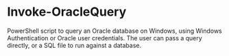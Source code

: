 # Invoke-OracleQuery
PowerShell script to query an Oracle database on Windows, using Windows Authentication or Oracle user credentials. The user can pass a query directly, or a SQL file to run against a database.
